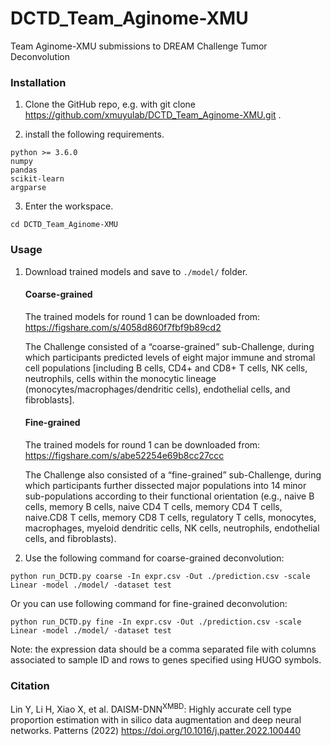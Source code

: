 # DCTD_Team_Aginome-XMU
Team Aginome-XMU submissions to DREAM Challenge Tumor Deconvolution

### Installation
1. Clone the GitHub repo, e.g. with git clone https://github.com/xmuyulab/DCTD_Team_Aginome-XMU.git .
   
2. install the following requirements.
```
python >= 3.6.0
numpy
pandas
scikit-learn
argparse
```
3. Enter the workspace.
```
cd DCTD_Team_Aginome-XMU
```
### Usage

1. Download trained models and save to ```./model/``` folder.
    #### Coarse-grained
    The trained models for round 1 can be downloaded from: https://figshare.com/s/4058d860f7fbf9b89cd2

    The Challenge consisted of a “coarse-grained” sub-Challenge, during which participants predicted levels of eight major immune and stromal cell populations [including B cells, CD4+ and CD8+ T cells, NK cells, neutrophils, cells within the monocytic lineage (monocytes/macrophages/dendritic cells), endothelial cells, and fibroblasts].
    #### Fine-grained
    The trained models for round 1 can be downloaded from: https://figshare.com/s/abe52254e69b8cc27ccc

    The Challenge also consisted of a “fine-grained” sub-Challenge, during which participants further dissected major populations into 14 minor sub-populations according to their functional orientation (e.g., naive B cells, memory B cells, naive CD4 T cells, memory CD4 T cells, naive.CD8 T cells, memory CD8 T cells, regulatory T cells, monocytes, macrophages, myeloid dendritic cells, NK cells, neutrophils, endothelial cells, and fibroblasts).

2. Use the following command for coarse-grained deconvolution:
```
python run_DCTD.py coarse -In expr.csv -Out ./prediction.csv -scale Linear -model ./model/ -dataset test
```
Or you can use following command for fine-grained deconvolution:
```
python run_DCTD.py fine -In expr.csv -Out ./prediction.csv -scale Linear -model ./model/ -dataset test
```
Note: the expression data should be a comma separated file with columns associated to sample ID and rows to genes specified using HUGO symbols.
### Citation
Lin Y, Li H, Xiao X, et al. DAISM-DNN<sup>XMBD</sup>: Highly accurate cell type proportion estimation with in silico data augmentation and deep neural networks. Patterns (2022) https://doi.org/10.1016/j.patter.2022.100440